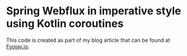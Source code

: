 # Spring Webflux in imperative style using Kotlin coroutines
This code is created as part of my blog article that can be found at [Foojay.io](https://foojay.io/today/build-and-test-non-blocking-web-applications-with-spring-webflux-kotlin-and-coroutines/).
